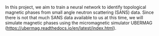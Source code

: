 In this project, we aim to train a neural network to identify topological magnetic phases from small angle neutron scattering (SANS) data. Since there is not that much SANS data available to us at this time, we will simulate magnetic phases using the micromagnetic simulator UBERMAG (https://ubermag.readthedocs.io/en/latest/index.html). 
